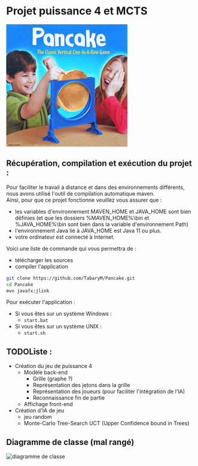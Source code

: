 # Projet puissance 4 et MCTS

![connect_Pancake](connect_pancake.png)

## Récupération, compilation et exécution du projet :
Pour faciliter le travail à distance et dans des environnements différents,
nous avons utilisé l'outil de compilation automatique maven.\
Ainsi, pour que ce projet fonctionne veuillez vous assurer que : 
- les variables d'environnement MAVEN_HOME et JAVA_HOME sont bien définies
  (et que les dossiers %MAVEN_HOME%\bin et %JAVA_HOME%\bin sont bien dans la variable d'environnement Path)
- l'environnement Java lié à JAVA_HOME est Java 11 ou plus.
- votre ordinateur est connecté à Internet.

Voici une liste de commande qui vous permettra de :
- télécharger les sources
- compiler l'application

```sh
git clone https://github.com/TabaryM/Pancake.git
cd Pancake
mvn javafx:jlink
```
Pour exécuter l'application :
- Si vous êtes sur un système Windows : 
  - `start.bat`
- Si vous êtes sur un système UNIX : 
  - `start.sh`

## TODOListe : 
- Création du jeu de puissance 4
  - Modèle back-end
    - Grille (graphe ?)
    - Représentation des jetons dans la grille
    - Représentation des joueurs (pour faciliter l'intégration de l'IA)
    - Reconnaissance fin de partie
  - Affichage front-end
- Création d'IA de jeu
  - jeu random
  - Monte-Carlo Tree-Search UCT (Upper Confidence bound in Trees)

## Diagramme de classe (mal rangé)
![diagramme de classe](conception/diagrammed_de_classe.svg)